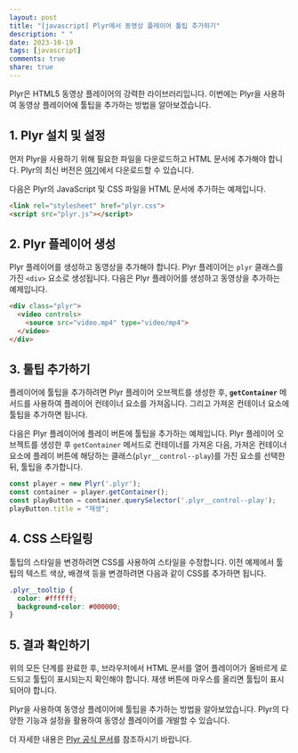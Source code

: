 ```yaml
---
layout: post
title: "[javascript] Plyr에서 동영상 플레이어 툴팁 추가하기"
description: " "
date: 2023-10-19
tags: [javascript]
comments: true
share: true
---
```


Plyr은 HTML5 동영상 플레이어의 강력한 라이브러리입니다. 이번에는 Plyr을 사용하여 동영상 플레이어에 툴팁을 추가하는 방법을 알아보겠습니다.

## 1. Plyr 설치 및 설정

먼저 Plyr을 사용하기 위해 필요한 파일을 다운로드하고 HTML 문서에 추가해야 합니다. Plyr의 최신 버전은 [여기](https://github.com/sampotts/plyr/releases)에서 다운로드할 수 있습니다. 

다음은 Plyr의 JavaScript 및 CSS 파일을 HTML 문서에 추가하는 예제입니다.
```html
<link rel="stylesheet" href="plyr.css">
<script src="plyr.js"></script>
```

## 2. Plyr 플레이어 생성

Plyr 플레이어를 생성하고 동영상을 추가해야 합니다. Plyr 플레이어는 `plyr` 클래스를 가진 `<div>` 요소로 생성됩니다. 다음은 Plyr 플레이어를 생성하고 동영상을 추가하는 예제입니다.
```html
<div class="plyr">
  <video controls>
    <source src="video.mp4" type="video/mp4">
  </video>
</div>
```

## 3. 툴팁 추가하기

플레이어에 툴팁을 추가하려면 Plyr 플레이어 오브젝트를 생성한 후, **`getContainer`** 메서드를 사용하여 플레이어 컨테이너 요소를 가져옵니다. 그리고 가져온 컨테이너 요소에 툴팁을 추가하면 됩니다.

다음은 Plyr 플레이어에 플레이 버튼에 툴팁을 추가하는 예제입니다. Plyr 플레이어 오브젝트를 생성한 후 `getContainer` 메서드로 컨테이너를 가져온 다음, 가져온 컨테이너 요소에 플레이 버튼에 해당하는 클래스(`plyr__control--play`)를 가진 요소를 선택한 뒤, 툴팁을 추가합니다.
```javascript
const player = new Plyr('.plyr');
const container = player.getContainer();
const playButton = container.querySelector('.plyr__control--play');
playButton.title = "재생";
```

## 4. CSS 스타일링

툴팁의 스타일을 변경하려면 CSS를 사용하여 스타일을 수정합니다. 이전 예제에서 툴팁의 텍스트 색상, 배경색 등을 변경하려면 다음과 같이 CSS를 추가하면 됩니다.
```css
.plyr__tooltip {
  color: #ffffff;
  background-color: #000000;
}
```

## 5. 결과 확인하기

위의 모든 단계를 완료한 후, 브라우저에서 HTML 문서를 열어 플레이어가 올바르게 로드되고 툴팁이 표시되는지 확인해야 합니다. 재생 버튼에 마우스를 올리면 툴팁이 표시되어야 합니다.

Plyr을 사용하여 동영상 플레이어에 툴팁을 추가하는 방법을 알아보았습니다. Plyr의 다양한 기능과 설정을 활용하여 동영상 플레이어를 개발할 수 있습니다.

더 자세한 내용은 [Plyr 공식 문서](https://plyr.io/)를 참조하시기 바랍니다.